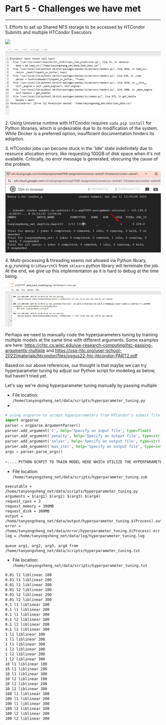 # Part 5 - Challenges we have met
----------

1\. Efforts to set up Shared NFS storage to be accessed by HTCondor Submits and multiple HTCondor Executors

![](/images/Part%205%20-%20Challenges%20%20we%20have%20me.png)

![](/images/1_Part%205%20-%20Challenges%20we%20have%20me.png)

2\. Using Universe runtime with HTCondor requires `sudo pip install` for Python libraries, which is undesirable due to its modification of the system. While Docker is a preferred option, insufficient documentation hinders its adoption.

3\. HTCondor jobs can become stuck in the 'Idle' state indefinitely due to resource allocation errors, like requesting 100GB of disk space when it's not available. Critically, no error message is generated, obscuring the cause of the problem.

![](/images/2_Part%205%20-%20Challenges%20we%20have%20me.png)

4\. Multi-processing & threading seems not allowed via Python library, e.g.,running `GridSearchCV` from `sklearn` python library will terminate the job. At the end, we give up this implementation as it is hard to debug at the time being.

![](/images/Part%205%20-%20Challenges%20we%20have%20me.jpg)

Perhaps we need to manually code the hyperparameters tuning by training multiple models at the same time with different arguments. Some examples are here: https://chtc.cs.wisc.edu/uw-research-computing/htc-passing-arguments-multiple and https://osg-htc.org/user-school-2022/materials/htcondor/files/osgus22-htc-htcondor-PART2.pdf

Based on our above references, our thought is that maybe we can try hyperparameter tuning by adjust our Python script for modeling as below, but haven't tried yet.

Let's say we're doing hyperparameter tuning manually by passing multiple

- File location: `/home/tanyongsheng_net/data/scripts/hyperparameter_tuning.py`
- 
```python
# using argparse to accept hyperparameters from HTCondor's submit file
import argparse
parser = argparse.ArgumentParser()
parser.add_argument('C', help='Specify an input file', type=float)
parser.add_argument('penalty', help='Specify an output file', type=str)
parser.add_argument('solver', help='Specify an output file', type=str)
parser.add_argument('max_iter', help='Specify an output file', type=int)
args = parser.parse_args()

<.... PYTHON SCRPIT TO TRAIN MODEL HERE WHICH UTILIZE THE HYPERPARAMETERS ABOVE ....>
```

- File location: `/home/tanyongsheng_net/data/scripts/hyperparameter_tuning.sub`
```
executable = /home/tanyongsheng_net/data/scripts/hyperparameter_tuning.py
arguments = $(arg1) $(arg2) $(arg3) $(arg4)
request_cpus = 2
request_memory = 300MB
request_disk = 300MB
output = /home/tanyongsheng_net/data/output/hyperparameter_tuning.$(Process).out
error = /home/tanyongsheng_net/data/error/hyperparameter_tuning.$(Process).err
log = /home/tanyongsheng_net/data/log/hyperparameter_tuning.log

queue arg1, arg2, arg3, arg4 from /home/tanyongsheng_net/data/scripts/hyperparameter_tuning.txt
```


- File location: `/home/tanyongsheng_net/data/scripts/hyperparameter_tuning.txt`
```
0.01 l1 liblinear 100
0.01 l1 liblinear 200
0.01 l1 liblinear 300
0.01 l2 liblinear 100
0.01 l2 liblinear 200
0.01 l2 liblinear 300
0.1 l1 liblinear 100
0.1 l1 liblinear 200
0.1 l1 liblinear 300
0.1 l2 liblinear 100
0.1 l2 liblinear 200
0.1 l2 liblinear 300
1 l1 liblinear 100
1 l1 liblinear 200
1 l1 liblinear 300
1 l2 liblinear 100
1 l2 liblinear 200
1 l2 liblinear 300
10 l1 liblinear 100
10 l1 liblinear 200
10 l1 liblinear 300
10 l2 liblinear 100
10 l2 liblinear 200
10 l2 liblinear 300
100 l1 liblinear 100
100 l1 liblinear 200
100 l1 liblinear 300
100 l2 liblinear 100
100 l2 liblinear 200
100 l2 liblinear 300
```



